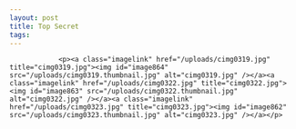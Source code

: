 ```yaml
---
layout: post
title: Top Secret
tags:
---
```



                <p><a class="imagelink" href="/uploads/cimg0319.jpg" title="cimg0319.jpg"><img id="image864" src="/uploads/cimg0319.thumbnail.jpg" alt="cimg0319.jpg" /></a><a class="imagelink" href="/uploads/cimg0322.jpg" title="cimg0322.jpg"><img id="image863" src="/uploads/cimg0322.thumbnail.jpg" alt="cimg0322.jpg" /></a><a class="imagelink" href="/uploads/cimg0323.jpg" title="cimg0323.jpg"><img id="image862" src="/uploads/cimg0323.thumbnail.jpg" alt="cimg0323.jpg" /></a></p>

